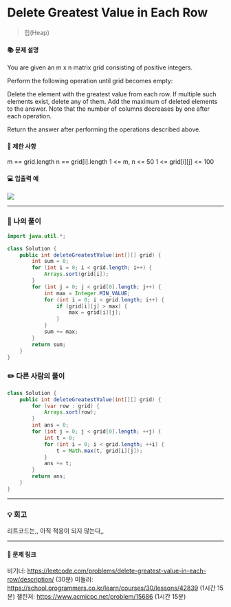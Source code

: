 # Delete Greatest Value in Each Row
>힙(Heap)

#### 📚 문제 설명
You are given an m x n matrix grid consisting of positive integers.

Perform the following operation until grid becomes empty:

Delete the element with the greatest value from each row. If multiple such elements exist, delete any of them.
Add the maximum of deleted elements to the answer.
Note that the number of columns decreases by one after each operation.

Return the answer after performing the operations described above.


#### 📌 제한 사항 
m == grid.length
n == grid[i].length
1 <= m, n <= 50
1 <= grid[i][j] <= 100



#### 💻 입출력 예
![](https://velog.velcdn.com/images/uunew/post/5c12d7d4-807a-4ad0-88f6-78ff8109a4d7/image.png)







---
### 📝 나의 풀이
```java
import java.util.*;

class Solution {
    public int deleteGreatestValue(int[][] grid) {
        int sum = 0;
        for (int i = 0; i < grid.length; i++) {
            Arrays.sort(grid[i]);
        }
        for (int j = 0; j < grid[0].length; j++) {
            int max = Integer.MIN_VALUE;
            for (int i = 0; i < grid.length; i++) {
                if (grid[i][j] > max) {
                    max = grid[i][j];
                }
            }
            sum += max;
        }
        return sum;
    }
}


```


### ✏️ 다른 사람의 풀이
```java
class Solution {
    public int deleteGreatestValue(int[][] grid) {
        for (var row : grid) {
            Arrays.sort(row);
        }
        int ans = 0;
        for (int j = 0; j < grid[0].length; ++j) {
            int t = 0;
            for (int i = 0; i < grid.length; ++i) {
                t = Math.max(t, grid[i][j]);
            }
            ans += t;
        }
        return ans;
    }
}
```

---
### 💡 회고
리트코드는,, 아직 적응이 되지 않는다,,

---
#### 🔗 문제 링크
비기너: https://leetcode.com/problems/delete-greatest-value-in-each-row/description/ (30분)
미들러: https://school.programmers.co.kr/learn/courses/30/lessons/42839 (1시간 15분)
챌린저: https://www.acmicpc.net/problem/15686 (1시간 15분)